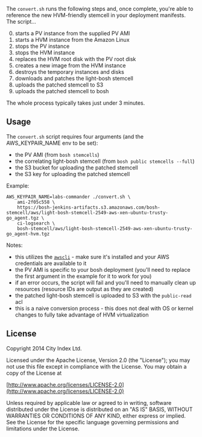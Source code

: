 The `convert.sh` runs the following steps and, once complete, you're able to reference the new HVM-friendly stemcell in your deployment manifests. The script...

 0. starts a PV instance from the supplied PV AMI
 0. starts a HVM instance from the Amazon Linux
 0. stops the PV instance
 0. stops the HVM instance
 0. replaces the HVM root disk with the PV root disk
 0. creates a new image from the HVM instance
 0. destroys the temporary instances and disks
 0. downloads and patches the light-bosh stemcell
 0. uploads the patched stemcell to S3
 0. uploads the patched stemcell to bosh

The whole process typically takes just under 3 minutes.


## Usage

The `convert.sh` script requires four arguments (and the AWS_KEYPAIR_NAME env to be set):

 * the PV AMI (from `bosh stemcells`)
 * the correlating light-bosh stemcell (from `bosh public stemcells --full`)
 * the S3 bucket for uploading the patched stemcell
 * the S3 key for uploading the patched stemcell

Example:

    AWS_KEYPAIR_NAME=labs-commander ./convert.sh \
        ami-2f05c558 \
        https://bosh-jenkins-artifacts.s3.amazonaws.com/bosh-stemcell/aws/light-bosh-stemcell-2549-aws-xen-ubuntu-trusty-go_agent.tgz \
        ci-logsearch \
        bosh-stemcell/aws/light-bosh-stemcell-2549-aws-xen-ubuntu-trusty-go_agent-hvm.tgz 


Notes:

 * this utilizes the [`awscli`](http://aws.amazon.com/cli/) - make sure it's installed and your AWS credentials are available to it
 * the PV AMI is specific to your bosh deployment (you'll need to replace the first argument in the example for it to work for you)
 * if an error occurs, the script will fail and you'll need to manually clean up resources (resource IDs are output as they are created)
 * the patched light-bosh stemcell is uploaded to S3 with the `public-read` acl
 * this is a naive conversion process - this does not deal with OS or kernel changes to fully take advantage of HVM virtualization


## License

Copyright 2014 City Index Ltd.

Licensed under the Apache License, Version 2.0 (the "License");
you may not use this file except in compliance with the License.
You may obtain a copy of the License at

  [http://www.apache.org/licenses/LICENSE-2.0](http://www.apache.org/licenses/LICENSE-2.0)

Unless required by applicable law or agreed to in writing, software
distributed under the License is distributed on an "AS IS" BASIS,
WITHOUT WARRANTIES OR CONDITIONS OF ANY KIND, either express or implied.
See the License for the specific language governing permissions and
limitations under the License.
